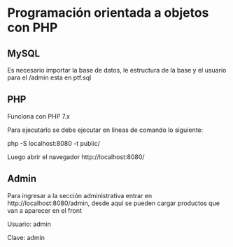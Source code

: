 # Programación orientada a objetos con PHP

## MySQL

Es necesario importar la base de datos, le estructura de la base y el usuario para el /admin esta en ptf.sql

## PHP

Funciona con PHP 7.x

Para ejecutarlo se debe ejecutar en líneas de comando lo siguiente:

php -S localhost:8080 -t public/

Luego abrir el navegador http://localhost:8080/

## Admin

Para ingresar a la sección administrativa entrar en http://localhost:8080/admin, desde aquí se pueden cargar productos que van a aparecer en el front

Usuario: admin

Clave: admin
